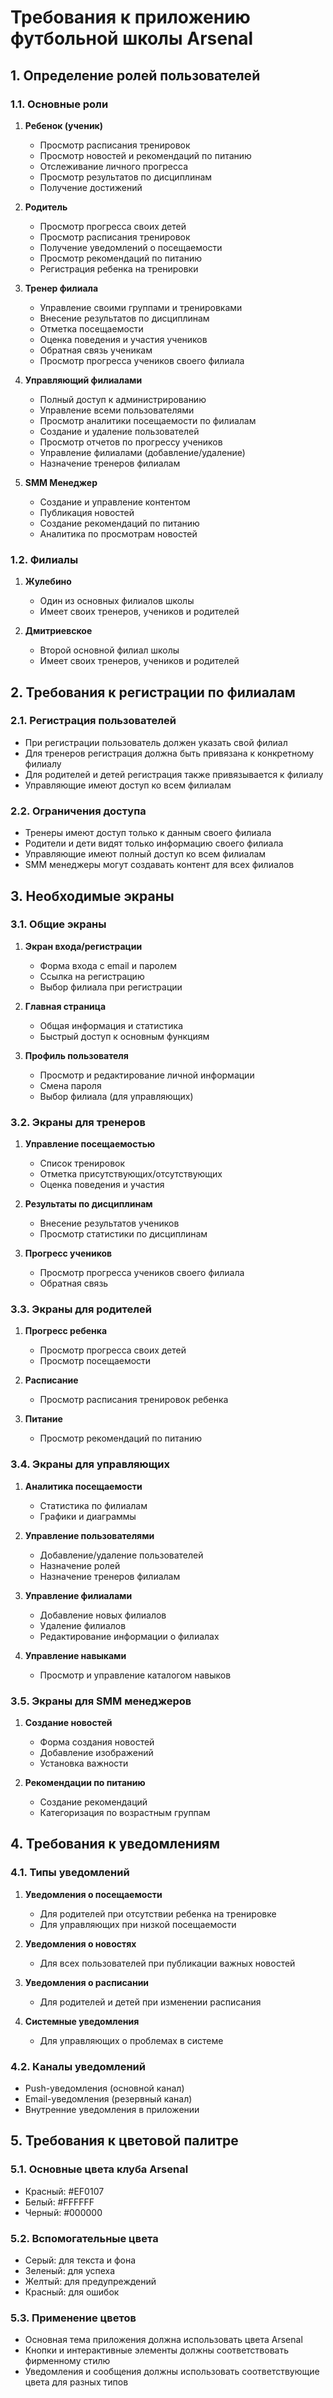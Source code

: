 # Требования к приложению футбольной школы Arsenal

## 1. Определение ролей пользователей

### 1.1. Основные роли

1. **Ребенок (ученик)**
   - Просмотр расписания тренировок
   - Просмотр новостей и рекомендаций по питанию
   - Отслеживание личного прогресса
   - Просмотр результатов по дисциплинам
   - Получение достижений

2. **Родитель**
   - Просмотр прогресса своих детей
   - Просмотр расписания тренировок
   - Получение уведомлений о посещаемости
   - Просмотр рекомендаций по питанию
   - Регистрация ребенка на тренировки

3. **Тренер филиала**
   - Управление своими группами и тренировками
   - Внесение результатов по дисциплинам
   - Отметка посещаемости
   - Оценка поведения и участия учеников
   - Обратная связь ученикам
   - Просмотр прогресса учеников своего филиала

4. **Управляющий филиалами**
   - Полный доступ к администрированию
   - Управление всеми пользователями
   - Просмотр аналитики посещаемости по филиалам
   - Создание и удаление пользователей
   - Просмотр отчетов по прогрессу учеников
   - Управление филиалами (добавление/удаление)
   - Назначение тренеров филиалам

5. **SMM Менеджер**
   - Создание и управление контентом
   - Публикация новостей
   - Создание рекомендаций по питанию
   - Аналитика по просмотрам новостей

### 1.2. Филиалы

1. **Жулебино**
   - Один из основных филиалов школы
   - Имеет своих тренеров, учеников и родителей

2. **Дмитриевское**
   - Второй основной филиал школы
   - Имеет своих тренеров, учеников и родителей

## 2. Требования к регистрации по филиалам

### 2.1. Регистрация пользователей

- При регистрации пользователь должен указать свой филиал
- Для тренеров регистрация должна быть привязана к конкретному филиалу
- Для родителей и детей регистрация также привязывается к филиалу
- Управляющие имеют доступ ко всем филиалам

### 2.2. Ограничения доступа

- Тренеры имеют доступ только к данным своего филиала
- Родители и дети видят только информацию своего филиала
- Управляющие имеют полный доступ ко всем филиалам
- SMM менеджеры могут создавать контент для всех филиалов

## 3. Необходимые экраны

### 3.1. Общие экраны

1. **Экран входа/регистрации**
   - Форма входа с email и паролем
   - Ссылка на регистрацию
   - Выбор филиала при регистрации

2. **Главная страница**
   - Общая информация и статистика
   - Быстрый доступ к основным функциям

3. **Профиль пользователя**
   - Просмотр и редактирование личной информации
   - Смена пароля
   - Выбор филиала (для управляющих)

### 3.2. Экраны для тренеров

1. **Управление посещаемостью**
   - Список тренировок
   - Отметка присутствующих/отсутствующих
   - Оценка поведения и участия

2. **Результаты по дисциплинам**
   - Внесение результатов учеников
   - Просмотр статистики по дисциплинам

3. **Прогресс учеников**
   - Просмотр прогресса учеников своего филиала
   - Обратная связь

### 3.3. Экраны для родителей

1. **Прогресс ребенка**
   - Просмотр прогресса своих детей
   - Просмотр посещаемости

2. **Расписание**
   - Просмотр расписания тренировок ребенка

3. **Питание**
   - Просмотр рекомендаций по питанию

### 3.4. Экраны для управляющих

1. **Аналитика посещаемости**
   - Статистика по филиалам
   - Графики и диаграммы

2. **Управление пользователями**
   - Добавление/удаление пользователей
   - Назначение ролей
   - Назначение тренеров филиалам

3. **Управление филиалами**
   - Добавление новых филиалов
   - Удаление филиалов
   - Редактирование информации о филиалах

4. **Управление навыками**
   - Просмотр и управление каталогом навыков

### 3.5. Экраны для SMM менеджеров

1. **Создание новостей**
   - Форма создания новостей
   - Добавление изображений
   - Установка важности

2. **Рекомендации по питанию**
   - Создание рекомендаций
   - Категоризация по возрастным группам

## 4. Требования к уведомлениям

### 4.1. Типы уведомлений

1. **Уведомления о посещаемости**
   - Для родителей при отсутствии ребенка на тренировке
   - Для управляющих при низкой посещаемости

2. **Уведомления о новостях**
   - Для всех пользователей при публикации важных новостей

3. **Уведомления о расписании**
   - Для родителей и детей при изменении расписания

4. **Системные уведомления**
   - Для управляющих о проблемах в системе

### 4.2. Каналы уведомлений

- Push-уведомления (основной канал)
- Email-уведомления (резервный канал)
- Внутренние уведомления в приложении

## 5. Требования к цветовой палитре

### 5.1. Основные цвета клуба Arsenal

- Красный: #EF0107
- Белый: #FFFFFF
- Черный: #000000

### 5.2. Вспомогательные цвета

- Серый: для текста и фона
- Зеленый: для успеха
- Желтый: для предупреждений
- Красный: для ошибок

### 5.3. Применение цветов

- Основная тема приложения должна использовать цвета Arsenal
- Кнопки и интерактивные элементы должны соответствовать фирменному стилю
- Уведомления и сообщения должны использовать соответствующие цвета для разных типов

